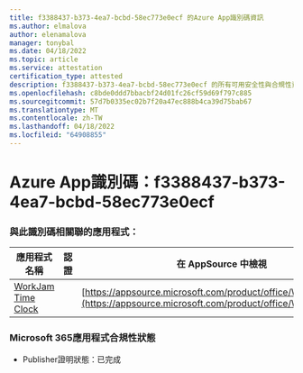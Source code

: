 ```yaml
---
title: f3388437-b373-4ea7-bcbd-58ec773e0ecf 的Azure App識別碼資訊
ms.author: elmalova
author: elenamalova
manager: tonybal
ms.date: 04/18/2022
ms.topic: article
ms.service: attestation
certification_type: attested
description: f3388437-b373-4ea7-bcbd-58ec773e0ecf 的所有可用安全性與合規性資訊。
ms.openlocfilehash: c8bde0ddd7bbacbf24d01fc26cf59d69f797c885
ms.sourcegitcommit: 57d7b0335ec02b7f20a47ec888b4ca39d75bab67
ms.translationtype: MT
ms.contentlocale: zh-TW
ms.lasthandoff: 04/18/2022
ms.locfileid: "64908855"
---
```

# <a name="azure-app-id-f3388437-b373-4ea7-bcbd-58ec773e0ecf"></a>Azure App識別碼：f3388437-b373-4ea7-bcbd-58ec773e0ecf


### <a name="apps-associated-with-this-id"></a>與此識別碼相關聯的應用程式：
| **應用程式名稱** | **認證** | **在 AppSource 中檢視** |
|--------------|---------------|-----------------------|
| [WorkJam Time Clock](../forward/WA200003620.md) |  | [https://appsource.microsoft.com/product/office/WA200003620](https://appsource.microsoft.com/product/office/WA200003620) |

### <a name="microsoft-365-app-compliance-status"></a>Microsoft 365應用程式合規性狀態
- Publisher證明狀態：已完成
